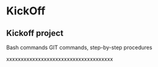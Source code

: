 # KickOff

## Kickoff project

Bash commands
GIT commands, step-by-step procedures

xxxxxxxxxxxxxxxxxxxxxxxxxxxxxxxxxxxxx